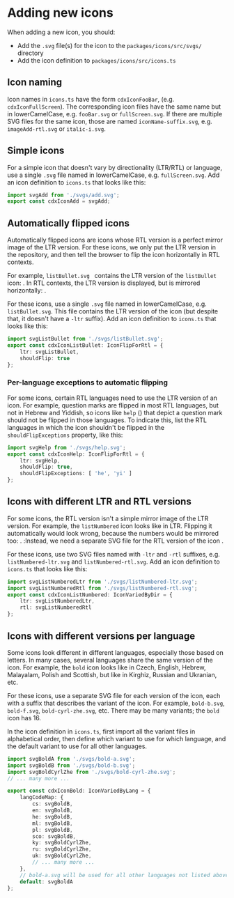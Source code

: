 <script setup>
import CdxIcon from 'vue-components/src/components/icon/Icon.vue';
import {
	cdxIconListBullet,
	cdxIconListNumbered,
	cdxIconHelp,
	cdxIconBold
 } from 'icons';

const cdxIconListNumberedWronglyFlipped = {
	ltr: cdxIconListNumbered.ltr,
	shouldFlip: true
};
</script>

# Adding new icons

When adding a new icon, you should:
- Add the `.svg` file(s) for the icon to the `packages/icons/src/svgs/` directory
- Add the icon definition to `packages/icons/src/icons.ts`

## Icon naming
Icon names in `icons.ts` have the form `cdxIconFooBar`, (e.g. `cdxIconFullScreen`). The
corresponding icon files have the same name but in lowerCamelCase, e.g. `fooBar.svg` or
`fullScreen.svg`. If there are multiple SVG files for the same icon, those are named
`iconName-suffix.svg`, e.g. `imageAdd-rtl.svg` or `italic-i.svg`.

## Simple icons
For a simple icon that doesn't vary by directionality (LTR/RTL) or language, use a single `.svg`
file named in lowerCamelCase, e.g. `fullScreen.svg`. Add an icon definition to `icons.ts`
that looks like this:
```ts
import svgAdd from './svgs/add.svg';
export const cdxIconAdd = svgAdd;
```

## Automatically flipped icons
Automatically flipped icons are icons whose RTL version is a perfect mirror image of the LTR
version. For these icons, we only put the LTR version in the repository, and then tell the
browser to flip the icon horizontally in RTL contexts.

For example, `listBullet.svg ` contains the LTR version of the `listBullet` icon:
<cdx-icon :icon="cdxIconListBullet" />. In RTL contexts, the LTR version is displayed, but is
mirrored horizontally: <cdx-icon :icon="cdxIconListBullet" dir="rtl" />.

For these icons, use a single `.svg` file named in lowerCamelCase, e.g. `listBullet.svg`.
This file contains the LTR version of the icon (but despite that, it doesn't have a `-ltr` suffix).
Add an icon definition to `icons.ts` that looks like this:
```ts
import svgListBullet from './svgs/listBullet.svg';
export const cdxIconListBullet: IconFlipForRtl = {
	ltr: svgListBullet,
	shouldFlip: true
};
```

### Per-language exceptions to automatic flipping
For some icons, certain RTL languages need to use the LTR version of an icon. For example, question
marks are flipped in most RTL languages, but not in Hebrew and Yiddish, so icons like `help`
(<cdx-icon :icon="cdxIconHelp" />) that depict a question mark should not be flipped in those
languages. To indicate this, list the RTL languages in which the icon shouldn't be flipped
in the `shouldFlipExceptions` property, like this:
```ts
import svgHelp from './svgs/help.svg';
export const cdxIconHelp: IconFlipForRtl = {
	ltr: svgHelp,
	shouldFlip: true,
	shouldFlipExceptions: [ 'he', 'yi' ]
};
```

## Icons with different LTR and RTL versions
For some icons, the RTL version isn't a simple mirror image of the LTR version. For example,
the `listNumbered` icon looks like <cdx-icon :icon="cdxIconListNumbered" /> in LTR. Flipping
it automatically would look wrong, because the numbers would be mirrored too:
<cdx-icon :icon="cdxIconListNumberedWronglyFlipped" dir="rtl" />. Instead, we need a separate
SVG file for the RTL version of the icon: <cdx-icon :icon="cdxIconListNumbered" dir="rtl" />.

For these icons, use two SVG files named with `-ltr` and `-rtl` suffixes, e.g. `listNumbered-ltr.svg`
and `listNumbered-rtl.svg`. Add an icon definition to `icons.ts` that looks like this:
```ts
import svgListNumberedLtr from './svgs/listNumbered-ltr.svg';
import svgListNumberedRtl from './svgs/listNumbered-rtl.svg';
export const cdxIconListNumbered: IconVariedByDir = {
	ltr: svgListNumberedLtr,
	rtl: svgListNumberedRtl
};
```

## Icons with different versions per language
Some icons look different in different languages, especially those based on letters. In many cases,
several languages share the same version of the icon. For example, the `bold` icon looks like
<cdx-icon :icon="cdxIconBold" lang="en" /> in Czech, English, Hebrew, Malayalam, Polish and Scottish,
but like <cdx-icon :icon="cdxIconBold" lang="ru" /> in Kirghiz, Russian and Ukranian, etc.

For these icons, use a separate SVG file for each version of the icon, each with a suffix that
describes the variant of the icon. For example, `bold-b.svg`, `bold-f.svg`, `bold-cyrl-zhe.svg`, etc.
There may be many variants; the `bold` icon has 16.

In the icon definition in `icons.ts`, first import all the variant files in alphabetical order,
then define which variant to use for which language, and the default variant to use for all other
languages.

```ts
import svgBoldA from './svgs/bold-a.svg';
import svgBoldB from './svgs/bold-b.svg';
import svgBoldCyrlZhe from './svgs/bold-cyrl-zhe.svg';
// ... many more ...

export const cdxIconBold: IconVariedByLang = {
	langCodeMap: {
		cs: svgBoldB,
		en: svgBoldB,
		he: svgBoldB,
		ml: svgBoldB,
		pl: svgBoldB,
		sco: svgBoldB,
		ky: svgBoldCyrlZhe,
		ru: svgBoldCyrlZhe,
		uk: svgBoldCyrlZhe,
		// ... many more ...
	},
	// bold-a.svg will be used for all other languages not listed above
	default: svgBoldA
};

```
